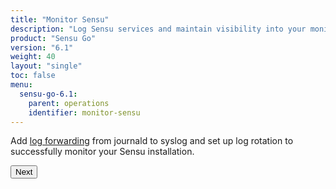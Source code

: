 ```yaml
---
title: "Monitor Sensu"
description: "Log Sensu services and maintain visibility into your monitoring workflows. Learn to monitor Sensu."
product: "Sensu Go"
version: "6.1"
weight: 40
layout: "single"
toc: false
menu:
  sensu-go-6.1:
    parent: operations
    identifier: monitor-sensu
---
```


Add [log forwarding][1] from journald to syslog and set up log rotation to successfully monitor your Sensu installation.

**<button onclick="window.location.href='log-sensu-systemd';">Next</button>**


[1]: log-sensu-systemd/
